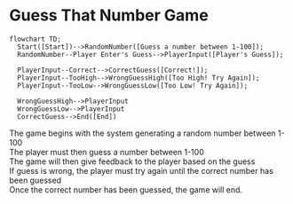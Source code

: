 # Guess That Number Game

```mermaid
flowchart TD;
  Start([Start])-->RandomNumber([Guess a number between 1-100]);
  RandomNumber--Player Enter's Guess-->PlayerInput([Player's Guess]);
  
  PlayerInput--Correct-->CorrectGuess([Correct!]);
  PlayerInput--TooHigh-->WrongGuessHigh([Too High! Try Again]);
  PlayerInput--TooLow-->WrongGuessLow([Too Low! Try Again]);
  
  WrongGuessHigh-->PlayerInput
  WrongGuessLow-->PlayerInput
  CorrectGuess-->End([End])
```

The game begins with the system generating a random number between 1-100  
The player must then guess a number between 1-100  
The game will then give feedback to the player based on the guess    
If guess is wrong, the player must try again until the correct number has been guessed    
Once the correct number has been guessed, the game will end.
